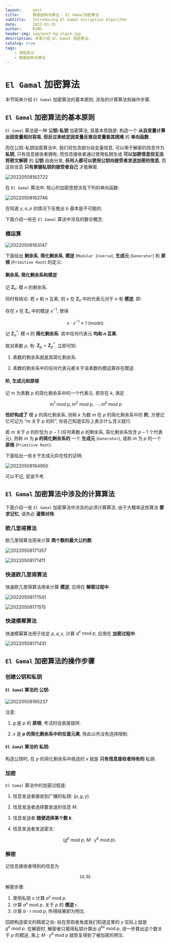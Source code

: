 ```yaml
---
layout:     post
title:      数据结构与算法： El Gamal加密算法
subtitle:   Introducing El Gamal Encryption Algorithm
date:       2022-03-25
author:     R1NG
header-img: img/post-bg-algs4.jpg
description: 本章介绍 El Gamal 加密算法.
catalog: true
tags:
    - 课程笔记
    - 数据结构与算法
---
```


# `El Gamal` 加密算法

本节简单介绍 `El Gamal` 加密算法的基本原则, 涉及的计算算法和操作步骤. 

## `El Gamal` 加密算法的基本原则

`El Gamal` 算法是一种 **公钥-私钥** 加密算法, 其基本思路是: 构造一个 **从自变量计算出因变量相对容易, 但反过来给定因变量反推自变量极其困难** 的 **单向函数**.

而在公钥-私钥加密算法中, 我们将包含部分自变量信息, 可以用于解密的信息作为 **私钥**, 只有信息接收者拥有; 而信息接收者通过使用私钥生成 **可以加密信息但无法将密文解密** 的 **公钥** 自由分发, **任何人都可以使用公钥向接受者发送加密的信息**, 而这些信息 **只有掌握私钥的接受者自己** 才能解密.

![20220508162722](https://cdn.jsdelivr.net/gh/KirisameR/KirisameR.github.io/img/blogpost_images/20220508162722.png)

在 `El Gamal` 算法中, 核心的加密思想涉及下列的单向函数:

![20220508162746](https://cdn.jsdelivr.net/gh/KirisameR/KirisameR.github.io/img/blogpost_images/20220508162746.png)

在知道 $y, a, p$ 的情况下反推出 $b$ 基本是不可能的.

下面介绍一些在 `El Gamal` 算法中涉及的数论概念:

### 模运算

![20220508163147](https://cdn.jsdelivr.net/gh/KirisameR/KirisameR.github.io/img/blogpost_images/20220508163147.png)

下面给出 **剩余系**, **简化剩余系**, **模逆** (`Modular Inverse`), **生成元** (`Generator`) 和 **原根** (`Primitive Root`) 的定义:

#### 剩余系, 简化剩余系和模逆

记 $\mathbf{Z}_n$: 模 $n$ 的剩余系.

同时有结论: 若 $x$ 和 $n$ 互素, 则 $x$ 在 $\mathbf{Z}_n$ 中的代表元对于 $n$ 有 **模逆**, 即:

存在 $x$ 在 $\mathbf{Z}_n$ 中的模逆 $x^{-1}$, 使得

$$x \cdot x^{-1} \equiv 1 ~ (\text{mod} n).$$

记 $\mathbf{Z}^{*}_n$: 模 $n$ 的 **简化剩余系**: 其中任何代表元 **均和 $n$ 互素**.

故对素数 $p$, 有: $\mathbf{Z}_p = \mathbf{Z}^{*}_p$. 立即可知: 

1. 素数的剩余系就是其简化剩余系.

2. 素数的剩余系中的任何代表元都关于该素数的模运算存在模逆.

#### 阶, 生成元和原根

记 $m$ 为素数 $p$ 的简化剩余系中的一个代表元. 若存在 $k$, 满足

$$m^1 ~ \text{mod}~  p, m^2 ~ \text{mod}~  p, \cdots, m^{k} ~ \text{mod}~  p$$

**恰好构成了** 模 $p$ 的简化剩余系, 则称 $k$ 为数 $m$ 在 $p$ 的简化剩余系中的 **阶**, 方便记忆可记为 “$m$ 关于 $p$ 的阶”, 你自己知道实际上表示什么含义就行.

若 $m$ 关于 $p$ 的阶恰为 $p-1$ (任何素数 $p$ 的剩余系, 简化剩余系恰含 $p-1$ 个代表元), 则称 $m$ 为 **$p$ 的简化剩余系的** 一个 **生成元** (`Generator`), 或称 $m$ 为 $p$ 的一个 **原根** (`Primitive Root`).

下面给出一些关于生成元存在性的证明:

![20220508164950](https://cdn.jsdelivr.net/gh/KirisameR/KirisameR.github.io/img/blogpost_images/20220508164950.png)

可以不记, 官宣不考.


## `El Gamal` 加密算法中涉及的计算算法

下面介绍一些 `El Gamal` 加密算法中涉及的必须计算算法. 由于大概率这些算法 **要求记忆**, 请务必 **谨慎对待**.

### 欧几里得算法

欧几里得算法用来计算 **两个数的最大公约数**:

![20220508171357](https://cdn.jsdelivr.net/gh/KirisameR/KirisameR.github.io/img/blogpost_images/20220508171357.png)

![20220508171411](https://cdn.jsdelivr.net/gh/KirisameR/KirisameR.github.io/img/blogpost_images/20220508171411.png)

### 快速欧几里得算法

快速欧几里得算法用来计算 **模逆**, 应用在 **解密过程中**.

![20220508171541](https://cdn.jsdelivr.net/gh/KirisameR/KirisameR.github.io/img/blogpost_images/20220508171541.png)

![20220508171515](https://cdn.jsdelivr.net/gh/KirisameR/KirisameR.github.io/img/blogpost_images/20220508171515.png)

### 快速模幂算法

快速模幂算法用于给定 $p, q, x$, 计算 $q^x ~\text{mod}~ p$, 应用在 **加密过程中**.

![20220508171431](https://cdn.jsdelivr.net/gh/KirisameR/KirisameR.github.io/img/blogpost_images/20220508171431.png)



## `El Gamal` 加密算法的操作步骤

### 创建公钥和私钥

#### `El Gamal` 算法的 **公钥**:

![20220508165237](https://cdn.jsdelivr.net/gh/KirisameR/KirisameR.github.io/img/blogpost_images/20220508165237.png)

注意:

1. $g$ 是 $p$ 的 **原根**, 考试时会直接提供.

2. $x$ 是 **$p$ 的简化剩余系中的任意元素**, 除此以外没有选择限制.

#### `El Gamal` 算法的 **私钥**:

构造公钥时, 在 $p$ 的简化剩余系中挑选的 $x$ 就是 **只有信息接收者持有的** 私钥.


### 加密

`El Gamal` 算法中的加密过程是:

1. 信息发送者接收到广播的私钥: $(p, g, y)$.

2. 信息发送者选择要发送的信息 $M$. 

3. 信息发送者 **随便选择某个数 $k$**.

3. 信息发送者发送密文: 
   
   $$(g^k ~\text{mod}~p, ~M\cdot y^k ~\text{mod}~p).$$

### 解密

记信息接收者得到的信息为

$$(a, b).$$

解密步骤:

1. 使用私钥 $x$ 计算 $a^{x} ~\text{mod}~p.$
2. 计算 $a^{x} ~\text{mod}~p.$ 关于 $p$ 的 **模逆** $r$.
3. 计算 $b \cdot r ~\text{mod}~p$, 所得结果即为明文.


回顾构造密文的精密之处: 站在旁观者角度我们知道这里的 $y$ 实际上就是 $g^{x} ~\text{mod}~p$. 在解密时, 解密者只需用私钥计算出 $g^{kx} ~\text{mod}~p$, 进一步算出这个数关于 $p$ 的模逆, 乘上 $M\cdot y^k ~\text{mod}~p$ 就恢复得到了被加密的明文.



